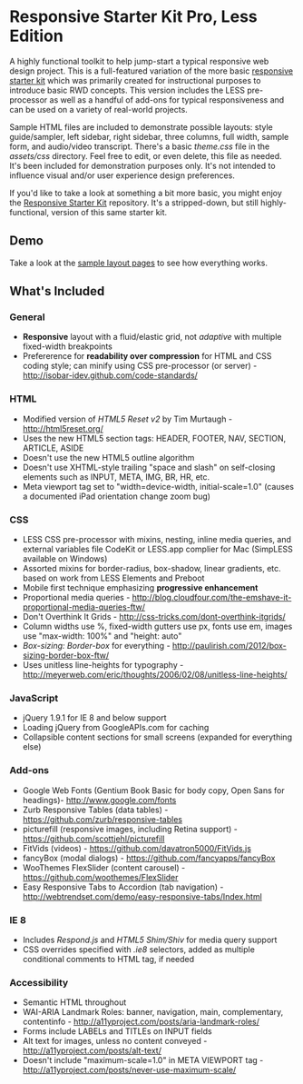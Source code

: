# Responsive Starter Kit Pro, Less Edition #

A highly functional toolkit to help jump-start a typical responsive web design project. This is a full-featured variation of the more basic [responsive starter kit](https://github.com/mpgilbertusa/Responsive-Starter-Kit) which was primarily created for instructional purposes to introduce basic RWD concepts. This version includes the LESS pre-processor as well as a handful of add-ons for typical responsiveness and can be used on a variety of real-world projects.

Sample HTML files are included to demonstrate possible layouts: style guide/sampler, left sidebar, right sidebar, three columns, full width, sample form, and audio/video transcript. There's a basic *theme.css* file in the *assets/css* directory. Feel free to edit, or even delete, this file as needed. It's been included for demonstration purposes only. It's not intended to influence visual and/or user experience design preferences.

If you'd like to take a look at something a bit more basic, you might enjoy the [Responsive Starter Kit](https://github.com/mpgilbertusa/Responsive-Starter-Kit) repository. It's a stripped-down, but still highly-functional, version of this same starter kit.

## Demo ##

Take a look at the <a href="http://mpgilbertusa.github.io/Responsive-Starter-Kit-Pro/">sample layout pages</a> to see how everything works.

## What's Included ##

### General ###

* **Responsive** layout with a fluid/elastic grid, not *adaptive* with multiple fixed-width breakpoints
* Prefererence for **readability over compression** for HTML and CSS coding style; can minify using CSS pre-processor (or server) - http://isobar-idev.github.com/code-standards/

### HTML ###

* Modified version of *HTML5 Reset v2* by Tim Murtaugh - http://html5reset.org/
* Uses the new HTML5 section tags: HEADER, FOOTER, NAV, SECTION, ARTICLE, ASIDE
* Doesn't use the new HTML5 outline algorithm
* Doesn't use XHTML-style trailing "space and slash" on self-closing elements such as INPUT, META, IMG, BR, HR, etc.
* Meta viewport tag set to "width=device-width, initial-scale=1.0" (causes a documented iPad orientation change zoom bug)

### CSS ###

* LESS CSS pre-processor with mixins, nesting, inline media queries, and external variables file CodeKit or LESS.app complier for Mac (SimpLESS available on Windows)
* Assorted mixins for border-radius, box-shadow, linear gradients, etc. based on work from LESS Elements and Preboot
* Mobile first technique emphasizing **progressive enhancement**
* Proportional media queries - http://blog.cloudfour.com/the-emshave-it-proportional-media-queries-ftw/
* Don't Overthink It Grids - http://css-tricks.com/dont-overthink-itgrids/
* Column widths use %, fixed-width gutters use px, fonts use em, images use "max-width: 100%" and "height: auto"
* *Box-sizing: Border-box* for everything - http://paulirish.com/2012/box-sizing-border-box-ftw/
* Uses unitless line-heights for typography - http://meyerweb.com/eric/thoughts/2006/02/08/unitless-line-heights/

### JavaScript ###

* jQuery 1.9.1 for IE 8 and below support
* Loading jQuery from GoogleAPIs.com for caching
* Collapsible content sections for small screens (expanded for everything else)

### Add-ons ###

* Google Web Fonts (Gentium Book Basic for body copy, Open Sans for headings)- http://www.google.com/fonts
* Zurb Responsive Tables (data tables) - https://github.com/zurb/responsive-tables
* picturefill (responsive images, including Retina support) - https://github.com/scottjehl/picturefill
* FitVids (videos) - https://github.com/davatron5000/FitVids.js
* fancyBox (modal dialogs) - https://github.com/fancyapps/fancyBox
* WooThemes FlexSlider (content carousel) - https://github.com/woothemes/FlexSlider
* Easy Responsive Tabs to Accordion (tab navigation) - http://webtrendset.com/demo/easy-responsive-tabs/Index.html

### IE 8 ###

* Includes *Respond.js* and *HTML5 Shim/Shiv* for media query support
* CSS overrides specified with *.ie8* selectors, added as multiple conditional comments to HTML tag, if needed

### Accessibility ###

* Semantic HTML throughout
* WAI-ARIA Landmark Roles: banner, navigation, main, complementary, contentinfo - http://a11yproject.com/posts/aria-landmark-roles/
* Forms include LABELs and TITLEs on INPUT fields
* Alt text for images, unless no content conveyed - http://a11yproject.com/posts/alt-text/
* Doesn't include "maximum-scale=1.0" in META VIEWPORT tag - http://a11yproject.com/posts/never-use-maximum-scale/